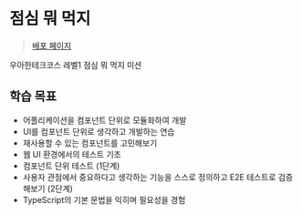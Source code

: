 # 점심 뭐 먹지

> [배포 페이지](https://cruelladevil.github.io/javascript-lunch/)

우아한테크코스 레벨1 점심 뭐 먹지 미션

## 학습 목표

- 어플리케이션을 컴포넌트 단위로 모듈화하여 개발
- UI를 컴포넌트 단위로 생각하고 개발하는 연습
- 재사용할 수 있는 컴포넌트를 고민해보기
- 웹 UI 환경에서의 테스트 기초
- 컴포넌트 단위 테스트 (1단계)
- 사용자 관점에서 중요하다고 생각하는 기능을 스스로 정의하고 E2E 테스트로 검증해보기 (2단계)
- TypeScript의 기본 문법을 익히며 필요성을 경험

